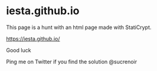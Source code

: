 # iesta.github.io

This page is a hunt with an html page made with StatiCrypt.

https://iesta.github.io/

Good luck

Ping me on Twitter if you find the solution @sucrenoir
